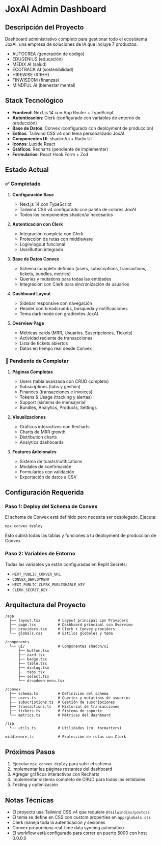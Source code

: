 # JoxAI Admin Dashboard

## Descripción del Proyecto

Dashboard administrativo completo para gestionar todo el ecosistema JoxAI, una empresa de soluciones de IA que incluye 7 productos:
- AUTOCREA (generación de código)
- EDUGENIUS (educación)
- MEDIX AI (salud)
- ECOTRACK AI (sostenibilidad)
- HIREWISE (RRHH)
- FINWISDOM (finanzas)
- MINDFUL AI (bienestar mental)

## Stack Tecnológico

- **Frontend**: Next.js 14 con App Router + TypeScript
- **Autenticación**: Clerk (configurado con variables de entorno de producción)
- **Base de Datos**: Convex (configurado con deployment de producción)
- **Estilos**: Tailwind CSS v4 con tema personalizado JoxAI
- **Componentes UI**: shadcn/ui + Radix UI
- **Iconos**: Lucide React
- **Gráficos**: Recharts (pendiente de implementar)
- **Formularios**: React Hook Form + Zod

## Estado Actual

### ✅ Completado

1. **Configuración Base**
   - Next.js 14 con TypeScript
   - Tailwind CSS v4 configurado con paleta de colores JoxAI
   - Todos los componentes shadcn/ui necesarios

2. **Autenticación con Clerk**
   - Integración completa con Clerk
   - Protección de rutas con middleware
   - Login/logout funcional
   - UserButton integrado

3. **Base de Datos Convex**
   - Schema completo definido (users, subscriptions, transactions, tickets, bundles, metrics)
   - Queries y mutations para todas las entidades
   - Integración con Clerk para sincronización de usuarios

4. **Dashboard Layout**
   - Sidebar responsive con navegación
   - Header con breadcrumbs, búsqueda y notificaciones
   - Tema dark mode con gradientes JoxAI

5. **Overview Page**
   - Métricas cards (MRR, Usuarios, Suscripciones, Tickets)
   - Actividad reciente de transacciones
   - Lista de tickets abiertos
   - Datos en tiempo real desde Convex

### 🚧 Pendiente de Completar

1. **Páginas Completas**
   - Users (tabla avanzada con CRUD completo)
   - Subscriptions (tabs y gestión)
   - Finances (transacciones e invoices)
   - Tokens & Usage (tracking y alertas)
   - Support (sistema de mensajería)
   - Bundles, Analytics, Products, Settings

2. **Visualizaciones**
   - Gráficos interactivos con Recharts
   - Charts de MRR growth
   - Distribution charts
   - Analytics dashboards

3. **Features Adicionales**
   - Sistema de toasts/notifications
   - Modales de confirmación
   - Formularios con validación
   - Exportación de datos a CSV

## Configuración Requerida

### Paso 1: Deploy del Schema de Convex

El schema de Convex está definido pero necesita ser desplegado. Ejecuta:

```bash
npx convex deploy
```

Esto subirá todas las tablas y funciones a tu deployment de producción de Convex.

### Paso 2: Variables de Entorno

Todas las variables ya están configuradas en Replit Secrets:
- `NEXT_PUBLIC_CONVEX_URL`
- `CONVEX_DEPLOYMENT`
- `NEXT_PUBLIC_CLERK_PUBLISHABLE_KEY`
- `CLERK_SECRET_KEY`

## Arquitectura del Proyecto

```
/app
  ├── layout.tsx        # Layout principal con Providers
  ├── page.tsx          # Dashboard principal con Overview
  ├── providers.tsx     # Clerk + Convex providers
  └── globals.css       # Estilos globales y tema

/components
  └── ui/               # Componentes shadcn/ui
      ├── button.tsx
      ├── card.tsx
      ├── badge.tsx
      ├── table.tsx
      ├── dialog.tsx
      ├── tabs.tsx
      ├── select.tsx
      └── dropdown-menu.tsx

/convex
  ├── schema.ts         # Definición del schema
  ├── users.ts          # Queries y mutations de usuarios
  ├── subscriptions.ts  # Gestión de suscripciones
  ├── transactions.ts   # Historial de transacciones
  ├── tickets.ts        # Sistema de soporte
  └── metrics.ts        # Métricas del dashboard

/lib
  └── utils.ts          # Utilidades (cn, formatters)

middleware.ts           # Protección de rutas con Clerk
```

## Próximos Pasos

1. Ejecutar `npx convex deploy` para subir el schema
2. Implementar las páginas restantes del dashboard
3. Agregar gráficos interactivos con Recharts
4. Implementar sistema completo de CRUD para todas las entidades
5. Testing y optimización

## Notas Técnicas

- El proyecto usa Tailwind CSS v4 que requiere `@tailwindcss/postcss`
- El tema se define en CSS con custom properties en `app/globals.css`
- Clerk maneja toda la autenticación y sesiones
- Convex proporciona real-time data syncing automático
- El workflow está configurado para correr en puerto 5000 con host 0.0.0.0
